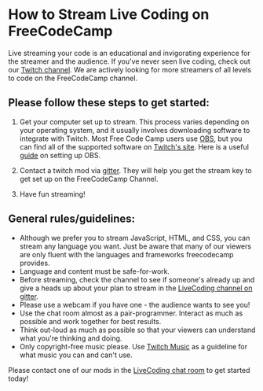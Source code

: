 # How to Stream Live Coding on FreeCodeCamp

Live streaming your code is an educational and invigorating experience for the streamer and the audience. If you've never seen live coding, check out our [Twitch channel](http://twitch.tv/freecodecamp). We are actively looking for more streamers of all levels to code on the FreeCodeCamp channel.

## Please follow these steps to get started:

1. Get your computer set up to stream. This process varies depending on your operating system, and it usually involves downloading software to integrate with Twitch. Most Free Code Camp users use [OBS](https://obsproject.com/), but you can find all of the supported software on [Twitch's site](http://www.twitch.tv/broadcast). Here is a useful [guide](https://medium.freecodecamp.com/setting-up-obs-for-live-coding-7-steps-99b8986e7249#.s8wdu73uu) on setting up OBS.

2. Contact a twitch mod via [gitter](https://gitter.im/FreeCodeCamp/LiveCoding). They will help you get the stream key to get set up on the FreeCodeCamp Channel.

3. Have fun streaming!

## General rules/guidelines:
* Although we prefer you to stream JavaScript, HTML, and CSS, you can stream any language you want. Just be aware that many of our viewers are only fluent with the languages and frameworks freecodecamp provides.
* Language and content must be safe-for-work.
* Before streaming, check the channel to see if someone's already up and give a heads up about your plan to stream in the [LiveCoding channel on gitter](https://gitter.im/FreeCodeCamp/LiveCoding).
* Please use a webcam if you have one - the audience wants to see you!
* Use the chat room almost as a pair-programmer. Interact as much as possible and work together for best results.
* Think out-loud as much as possible so that your viewers can understand what you're thinking and doing.
* Only copyright-free music please. Use [Twitch Music](https://music.twitch.tv) as a guideline for what music you can and can't use.

Please contact one of our mods in the [LiveCoding chat room](https://gitter.im/FreeCodeCamp/LiveCoding) to get started today!
